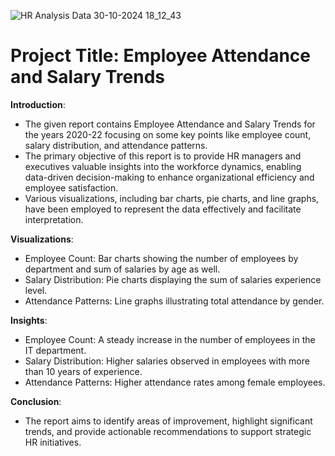 ![HR Analysis Data 30-10-2024 18_12_43](https://github.com/user-attachments/assets/90dcf494-9171-4865-b37d-d0b41223e50c)

# Project Title: Employee Attendance and Salary Trends

**Introduction**: 

 * The given report contains Employee Attendance and Salary Trends for the years 2020-22 focusing on some key points like employee count, salary distribution, and attendance 
   patterns.
 * The primary objective of this report is to provide HR managers and executives valuable insights into the workforce dynamics, enabling data-driven decision-making to 
   enhance organizational efficiency and employee satisfaction.
 * Various visualizations, including bar charts, pie charts, and line graphs, have been employed to represent the data effectively and facilitate interpretation.


**Visualizations**:

 * Employee Count: Bar charts showing the number of employees by department and sum of salaries by age as well.
 * Salary Distribution: Pie charts displaying the sum of salaries experience level.
 * Attendance Patterns: Line graphs illustrating total attendance by gender.

**Insights**:

 * Employee Count: A steady increase in the number of employees in the IT department.
 * Salary Distribution: Higher salaries observed in employees with more than 10 years of experience.
 * Attendance Patterns:  Higher attendance rates among female employees.

**Conclusion**:
 * The report aims to identify areas of improvement, highlight significant trends, and provide actionable recommendations to support strategic HR initiatives.

